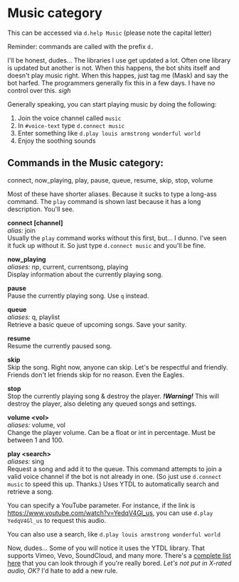 # Music category
This can be accessed via `d.help Music` (please note the capital letter)

Reminder: commands are called with the prefix `d.`

I'll be honest, dudes... The libraries I use get updated a lot. Often one library is updated but another is not. When this happens, the bot shits itself and doesn't play music right. When this happes, just tag me (Mask) and say the bot harfed. The programmers generally fix this in a few days. I have no control over this. *sigh*

Generally speaking, you can start playing music by doing the following:  
  1. Join the voice channel called `music`
  1. In `#voice-text` type `d.connect music`
  1. Enter something like `d.play louis armstrong wonderful world`
  1. Enjoy the soothing sounds

## Commands in the Music category:
  connect, now_playing, play, pause, queue, resume, skip, stop, volume

Most of these have shorter aliases. Because it sucks to type a long-ass command. The `play` command is shown last because it has a long description. You'll see.

**connect [channel]**  
*alias:* join  
Usually the `play` command works without this first, but... I dunno. I've seen it fuck up without it. So just type `d.connect music` and you'll be fine.

**now_playing**  
*aliases:* np, current, currentsong, playing  
Display information about the currently playing song.

**pause**  
Pause the currently playing song. Use `q` instead.

**queue**  
*aliases:* q, playlist  
Retrieve a basic queue of upcoming songs. Save your sanity.

**resume**  
Resume the currently paused song.

**skip**  
Skip the song. Right now, anyone can skip. Let's be respectful and friendly. Friends don't let friends skip for no reason. Even the Eagles.

**stop**  
Stop the currently playing song & destroy the player. ***!Warning!*** This will destroy the player, also deleting any queued songs and settings.

**volume \<vol>**  
*aliases:* volume, vol  
Change the player volume. Can be a float or int in percentage. Must be between 1 and 100.


**play \<search>**  
*aliases:* sing  
Request a song and add it to the queue. This command attempts to join a valid voice channel if the bot is not already in one. (So just use `d.connect music` to speed this up. Thanks.) Uses YTDL to automatically search and retrieve a song.

You can specify a YouTube parameter. For instance, if the link is <https://www.youtube.com/watch?v=YedqV4Gl_us>, you can use `d.play YedqV4Gl_us` to request this audio.

You can also use a search, like `d.play louis armstrong wonderful world`

Now, dudes... Some of you will notice it uses the YTDL library. That supports Vimeo, Vevo, SoundCloud, and many more. There's a [complete list here](https://github.com/ytdl-org/youtube-dl/blob/master/docs/supportedsites.md) that you can look through if you're really bored. *Let's not put in X-rated audio, OK?* I'd hate to add a new rule. 

